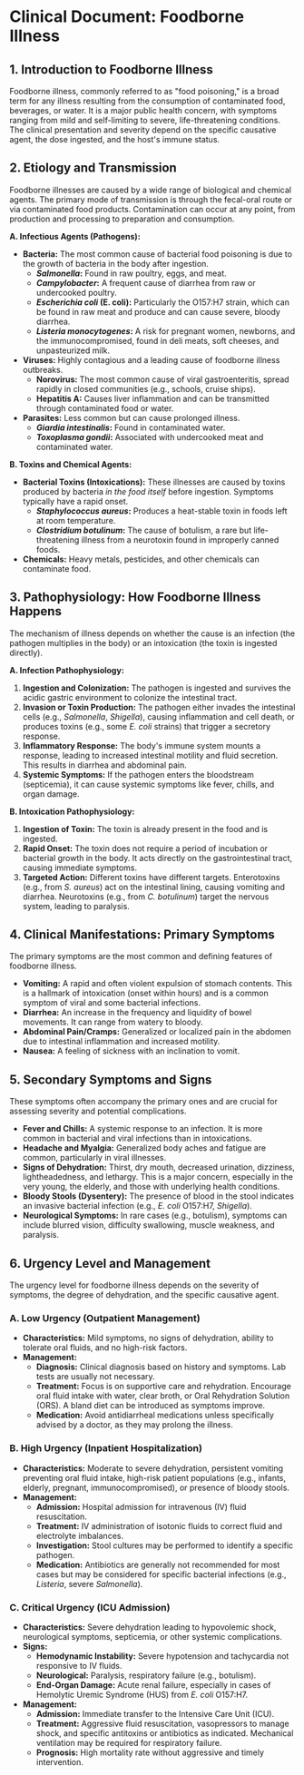 # Clinical Document: Foodborne Illness

## 1. Introduction to Foodborne Illness

Foodborne illness, commonly referred to as "food poisoning," is a broad term for any illness resulting from the consumption of contaminated food, beverages, or water. It is a major public health concern, with symptoms ranging from mild and self-limiting to severe, life-threatening conditions. The clinical presentation and severity depend on the specific causative agent, the dose ingested, and the host's immune status.

## 2. Etiology and Transmission

Foodborne illnesses are caused by a wide range of biological and chemical agents. The primary mode of transmission is through the fecal-oral route or via contaminated food products. Contamination can occur at any point, from production and processing to preparation and consumption.

**A. Infectious Agents (Pathogens):**
* **Bacteria:** The most common cause of bacterial food poisoning is due to the growth of bacteria in the body after ingestion.
    * ***Salmonella*:** Found in raw poultry, eggs, and meat.
    * ***Campylobacter*:** A frequent cause of diarrhea from raw or undercooked poultry.
    * ***Escherichia coli* (E. coli):** Particularly the O157:H7 strain, which can be found in raw meat and produce and can cause severe, bloody diarrhea.
    * ***Listeria monocytogenes*:** A risk for pregnant women, newborns, and the immunocompromised, found in deli meats, soft cheeses, and unpasteurized milk.
* **Viruses:** Highly contagious and a leading cause of foodborne illness outbreaks.
    * **Norovirus:** The most common cause of viral gastroenteritis, spread rapidly in closed communities (e.g., schools, cruise ships).
    * **Hepatitis A:** Causes liver inflammation and can be transmitted through contaminated food or water.
* **Parasites:** Less common but can cause prolonged illness.
    * ***Giardia intestinalis*:** Found in contaminated water.
    * ***Toxoplasma gondii*:** Associated with undercooked meat and contaminated water.

**B. Toxins and Chemical Agents:**
* **Bacterial Toxins (Intoxications):** These illnesses are caused by toxins produced by bacteria *in the food itself* before ingestion. Symptoms typically have a rapid onset.
    * ***Staphylococcus aureus*:** Produces a heat-stable toxin in foods left at room temperature.
    * ***Clostridium botulinum*:** The cause of botulism, a rare but life-threatening illness from a neurotoxin found in improperly canned foods.
* **Chemicals:** Heavy metals, pesticides, and other chemicals can contaminate food.

## 3. Pathophysiology: How Foodborne Illness Happens

The mechanism of illness depends on whether the cause is an infection (the pathogen multiplies in the body) or an intoxication (the toxin is ingested directly).

**A. Infection Pathophysiology:**
1.  **Ingestion and Colonization:** The pathogen is ingested and survives the acidic gastric environment to colonize the intestinal tract.
2.  **Invasion or Toxin Production:** The pathogen either invades the intestinal cells (e.g., *Salmonella*, *Shigella*), causing inflammation and cell death, or produces toxins (e.g., some *E. coli* strains) that trigger a secretory response.
3.  **Inflammatory Response:** The body's immune system mounts a response, leading to increased intestinal motility and fluid secretion. This results in diarrhea and abdominal pain.
4.  **Systemic Symptoms:** If the pathogen enters the bloodstream (septicemia), it can cause systemic symptoms like fever, chills, and organ damage.

**B. Intoxication Pathophysiology:**
1.  **Ingestion of Toxin:** The toxin is already present in the food and is ingested.
2.  **Rapid Onset:** The toxin does not require a period of incubation or bacterial growth in the body. It acts directly on the gastrointestinal tract, causing immediate symptoms.
3.  **Targeted Action:** Different toxins have different targets. Enterotoxins (e.g., from *S. aureus*) act on the intestinal lining, causing vomiting and diarrhea. Neurotoxins (e.g., from *C. botulinum*) target the nervous system, leading to paralysis.

## 4. Clinical Manifestations: Primary Symptoms

The primary symptoms are the most common and defining features of foodborne illness.

* **Vomiting:** A rapid and often violent expulsion of stomach contents. This is a hallmark of intoxication (onset within hours) and is a common symptom of viral and some bacterial infections.
* **Diarrhea:** An increase in the frequency and liquidity of bowel movements. It can range from watery to bloody.
* **Abdominal Pain/Cramps:** Generalized or localized pain in the abdomen due to intestinal inflammation and increased motility.
* **Nausea:** A feeling of sickness with an inclination to vomit.

## 5. Secondary Symptoms and Signs

These symptoms often accompany the primary ones and are crucial for assessing severity and potential complications.

* **Fever and Chills:** A systemic response to an infection. It is more common in bacterial and viral infections than in intoxications.
* **Headache and Myalgia:** Generalized body aches and fatigue are common, particularly in viral illnesses.
* **Signs of Dehydration:** Thirst, dry mouth, decreased urination, dizziness, lightheadedness, and lethargy. This is a major concern, especially in the very young, the elderly, and those with underlying health conditions.
* **Bloody Stools (Dysentery):** The presence of blood in the stool indicates an invasive bacterial infection (e.g., *E. coli* O157:H7, *Shigella*).
* **Neurological Symptoms:** In rare cases (e.g., botulism), symptoms can include blurred vision, difficulty swallowing, muscle weakness, and paralysis.

## 6. Urgency Level and Management

The urgency level for foodborne illness depends on the severity of symptoms, the degree of dehydration, and the specific causative agent.

### A. Low Urgency (Outpatient Management)

* **Characteristics:** Mild symptoms, no signs of dehydration, ability to tolerate oral fluids, and no high-risk factors.
* **Management:**
    * **Diagnosis:** Clinical diagnosis based on history and symptoms. Lab tests are usually not necessary.
    * **Treatment:** Focus is on supportive care and rehydration. Encourage oral fluid intake with water, clear broth, or Oral Rehydration Solution (ORS). A bland diet can be introduced as symptoms improve.
    * **Medication:** Avoid antidiarrheal medications unless specifically advised by a doctor, as they may prolong the illness.

### B. High Urgency (Inpatient Hospitalization)

* **Characteristics:** Moderate to severe dehydration, persistent vomiting preventing oral fluid intake, high-risk patient populations (e.g., infants, elderly, pregnant, immunocompromised), or presence of bloody stools.
* **Management:**
    * **Admission:** Hospital admission for intravenous (IV) fluid resuscitation.
    * **Treatment:** IV administration of isotonic fluids to correct fluid and electrolyte imbalances.
    * **Investigation:** Stool cultures may be performed to identify a specific pathogen.
    * **Medication:** Antibiotics are generally not recommended for most cases but may be considered for specific bacterial infections (e.g., *Listeria*, severe *Salmonella*).

### C. Critical Urgency (ICU Admission)

* **Characteristics:** Severe dehydration leading to hypovolemic shock, neurological symptoms, septicemia, or other systemic complications.
* **Signs:**
    * **Hemodynamic Instability:** Severe hypotension and tachycardia not responsive to IV fluids.
    * **Neurological:** Paralysis, respiratory failure (e.g., botulism).
    * **End-Organ Damage:** Acute renal failure, especially in cases of Hemolytic Uremic Syndrome (HUS) from *E. coli* O157:H7.
* **Management:**
    * **Admission:** Immediate transfer to the Intensive Care Unit (ICU).
    * **Treatment:** Aggressive fluid resuscitation, vasopressors to manage shock, and specific antitoxins or antibiotics as indicated. Mechanical ventilation may be required for respiratory failure.
    * **Prognosis:** High mortality rate without aggressive and timely intervention.

